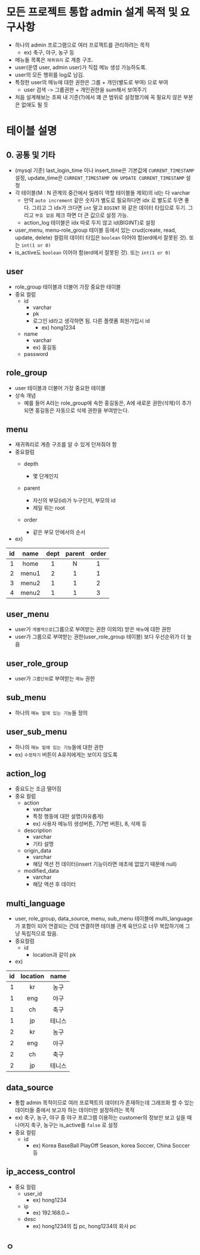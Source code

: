 # 모든 프로젝트 통합 admin 설계 목적 및 요구사항
- 하나의 admin 프로그램으로 여러 프로젝트를 관리하려는 목적
    - ex) 축구, 야구, 농구 등
- 메뉴들 목록은 `재퀴궈리` 로 계층 구조.
- user(운영 user, admin user)가 직접 메뉴 생성 가능하도록.
- user의 모든 행위를 log로 남김.
- 특정한 user의 메뉴에 대한 권한은 그룹 + 개인(별도로 부여) 으로 부여
    - user 검색 -> 그룹권한 + 개인권한을 sum해서 보여주기
- 처음 설계해보는 초짜 내 기준(?)에서 꽤 큰 범위로 설정했기에 꼭 필요치 않은 부분은 없애도 될 듯


# 테이블 설명

## 0. 공통 및 기타
- (mysql 기준) last_login_time 이나 insert_time은 기본값에 `CURRENT_TIMESTAMP` 설정, update_time은 `CURRENT_TIMESTAMP ON UPDATE CURRENT_TIMESTAMP` 설정
- 각 테이블(M : N 관계의 중간에서 릴레이 역할 테이블들 제외)의 id는 다 varchar
    - 만약 `auto increment` 같은 숫자가 별도로 필요하다면 idx 로 별도로 두면 좋다. 그리고 그 idx가 크다면 `int` 말고 `BIGINT` 와 같은 데이터 타입으로 두기. 그리고 `부호 없음` 체크 하면 더 큰 값으로 설정 가능.
    - action_log 테이블은 idx 따로 두지 않고 id(BIGINT)로 설정
- user_menu, menu-role_group 테이블 등에서 있는 crud(create, read, update, delete) 컬럼의 데이터 타입은 `boolean` 이어야 함(erd에서 잘못된 것). 또는 `int(1 or 0)`
- is_active도 `boolean` 이어야 함(erd에서 잘못된 것). 또는 `int(1 or 0)`



## user
- role_group 테이블과 더불어 가장 중요한 테이블
- 중요 컬럼
    - id 
        - varchar
        - pk
        - 로그인 id라고 생각하면 됨. 다른 플랫폼 회원가입시 id
            - ex) hong1234
    - name
        - varchar
        - ex) 홍길동
    - password

## role_group
- user 테이블과 더불어 가장 중요한 테이블
- 상속 개념
    - 예를 들어 A라는 role_group에 속한 홍길동은, A에 새로운 권한(삭제)이 추가되면 홍길동은 자동으로 삭제 권한을 부여받는다.

## menu
- 재귀쿼리로 계층 구조를 알 수 있게 던져줘야 함
- 중요컬럼
    - depth
        - 몇 단계인지
    - parent 
        - 자신의 부모(id)가 누구인지, 부모의 id
        - 제일 위는 root

    - order
        - 같은 부모 안에서의 순서
- ex)


|id|name|dept|parent|order|
|:---:|:---:|:---:|:---:|:---:|
|1|home|1|N|1|
|2|menu1|2|1|1|
|3|menu2|1|1|2|
|4|menu2|1|1|3|


## user_menu
- user가 `개별적으로`(그룹으로 부여받는 권한 이외의) 받은 `메뉴`에 대한 권한
- user가 그룹으로 부여받는 권한(user_role_group 테이블) 보다 우선순위가 더 높음

## user_role_group
- user가 `그룹단위`로 부여받는 `메뉴` 권한


## sub_menu
- 하나의 `메뉴 밑에 있는 기능`들 정의


## user_sub_menu
- 하나의 `메뉴 밑에 있는 기능`들에 대한 권한
- ex) `수정하기` 버튼이 A유저에게는 보이지 않도록


## action_log
- 중요도는 조금 떨어짐
- 중요 컬럼
    - action
        - varchar 
        - 특정 행동에 대한 설명(자유롭게)
        - ex) 사용자 메뉴의 생성버튼, 7(7번 버튼), 8, 삭제 등
    - description
        - varchar
        - 기타 설명
    - origin_data
        - varchar
        - 해당 액션 전 데이터(insert 기능이라면 애초에 없었기 때문에 null)
    - modified_data
        - varchar
        - 해당 액션 후 데이터
    

## multi_language
- user, role_group, data_source, menu, sub_menu 테이블에 multi_language가 포함이 되어 연결되는 건데 연결하면 테이블 관계 육안으로 너무 복잡하기에 그냥 독립적으로 뒀음.
- 중요컬럼
    - id
        - location과 같이 pk   
- ex)

|id|location|name|
|:---:|:---:|:---:|
|1|kr|농구|
|1|eng|야구|
|1|ch|축구|
|1|jp|테니스|
|2|kr|농구|
|2|eng|야구|
|2|ch|축구|
|2|jp|테니스|


## data_source
- 통합 admin 목적이므로 여러 프로젝트의 데이터가 존재하는데 그래프화 할 수 있는 데이터들 중에서 보고자 하는 데이터만 설정하려는 목적
- ex) 축구, 농구, 야구 중 야구 프로그램 이용하는 customer의 정보만 보고 싶을 때 나머지 축구, 농구는 is_active를 `false` 로 설정
- 중요 컬럼
    - id
        - ex) Korea BaseBall PlayOff Season, korea Soccer, China Soccer 등

## ip_access_control
- 중요 컬럼
    - user_id
        - ex) hong1234
    - ip
        - ex) 192.168.0.~
    - desc
        - ex) hong1234의 집 pc, hong1234의 회사 pc

## ㅇ